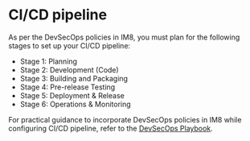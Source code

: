 # CI/CD pipeline


As per the DevSecOps policies in IM8, you must plan for the following stages to set up your CI/CD pipeline:

- Stage 1: Planning
- Stage 2: Development (Code)
- Stage 3: Building and Packaging
- Stage 4: Pre-release Testing
- Stage 5: Deployment & Release
- Stage 6: Operations & Monitoring

For practical guidance to incorporate DevSecOps policies in IM8 while configuring CI/CD pipeline, refer to the [DevSecOps Playbook](https://docs.developer.tech.gov.sg/docs/devsecops-playbook/#/). 


<!--
This section provides you a high level overview to set up a simple pipeline using Javascript to check out and scan the sample application in SHIP-HATS.

**Topics**
- [Prerequisites](#prerequisites)
- [Set up CI Pipeline](#set-up-ci-pipeline)

## Prerequisites
- You must have [Nexus IQ]() and [Nexus Repository]() added to your project.  For more information, contact your Project Admin.
- Review the [Maintenance Schedule](support) to schedule your tasks outside the maintenance schedule.
- You must have [*write access* to the projects]() created on the above-mentioned tools. To get the required access, contact your Project Admin.
- You must have a basic understanding of the SHIP-HATS CI/CD tools (For example, Nexus IQ and Nexus Repository).
- Make sure that you have the required [Roles and Permissions](https://docs.developer.tech.gov.sg/docs/ship-hats-portal/#/user-roles-and-permissions)


## Set up CI/CD Pipeline

![CI/CD Pipeline](./images/tools.png)

-->